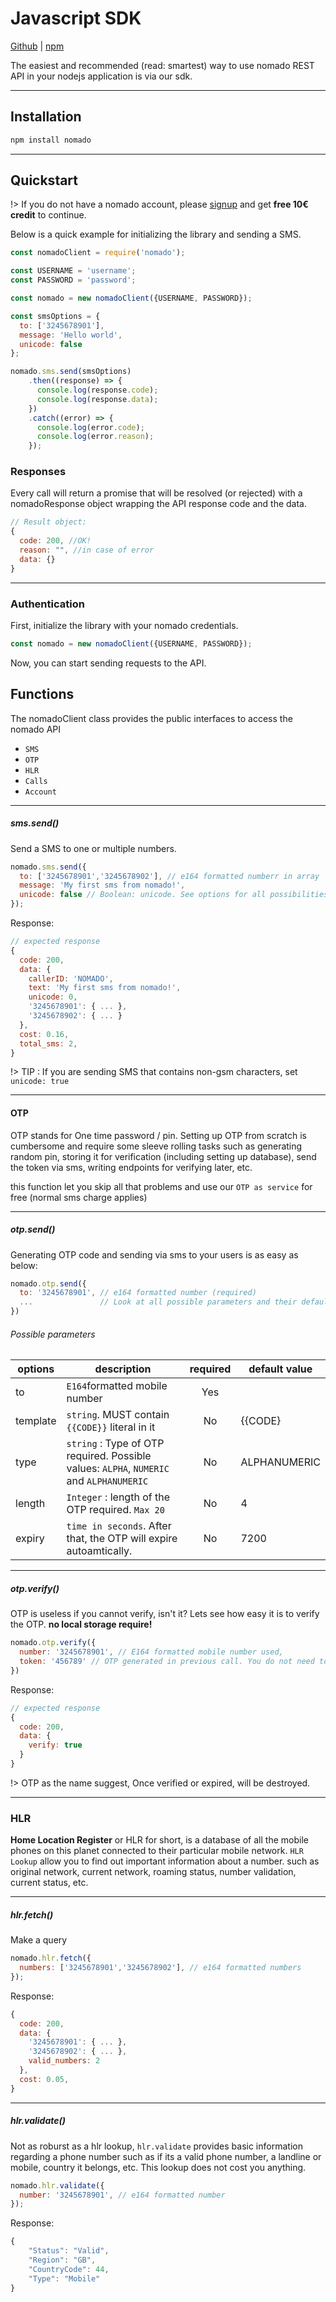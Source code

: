 # Javascript SDK

[Github](https://github.com/nomadovoip/nomado-node) | [npm](https://www.npmjs.com/package/nomado)

The easiest and recommended (read: smartest) way to use nomado REST API in your nodejs application is via our sdk.

---

## Installation

```javascript
npm install nomado
```

---

## Quickstart

!> If you do not have a nomado account, please [signup](https://my.nomado.eu/join.) and get **free 10€ credit** to continue.

Below is a quick example for initializing the library and sending a SMS.

```javascript
const nomadoClient = require('nomado');

const USERNAME = 'username';
const PASSWORD = 'password';

const nomado = new nomadoClient({USERNAME, PASSWORD});

const smsOptions = {
  to: ['3245678901'],
  message: 'Hello world',
  unicode: false
};

nomado.sms.send(smsOptions)
    .then((response) => {
      console.log(response.code);
      console.log(response.data);
    })
    .catch((error) => {
      console.log(error.code);
      console.log(error.reason);
    });
```
### Responses
Every call will return a promise that will be resolved (or rejected) with a nomadoResponse object wrapping the API response code and the data.

```javascript
// Result object:
{
  code: 200, //OK!
  reason: "", //in case of error
  data: {}
}
```

---
### Authentication
First, initialize the library with your nomado credentials.

```javascript 
const nomado = new nomadoClient({USERNAME, PASSWORD});
```

Now, you can start sending requests to the API.

## Functions

The nomadoClient class provides the public interfaces to access the nomado API

* `SMS`
* `OTP`
* `HLR`
* `Calls`
* `Account`
---

##### sms.send()
Send a SMS to one or multiple numbers.

```javascript
nomado.sms.send({
  to: ['3245678901','3245678902'], // e164 formatted numberr in array
  message: 'My first sms from nomado!', 
  unicode: false // Boolean: unicode. See options for all possibilities
});
```
Response:
```javascript
// expected response
{
  code: 200,
  data: {
    callerID: 'NOMADO',
    text: 'My first sms from nomado!',
    unicode: 0,
    '3245678901': { ... },
    '3245678902': { ... }
  },
  cost: 0.16,
  total_sms: 2,
}
```

!> TIP : If you are sending SMS that contains non-gsm characters, set `unicode: true`

---
#### OTP
OTP stands for One time password / pin. Setting up OTP from scratch is cumbersome and require some sleeve rolling tasks such as generating random pin, storing it for verification (including setting up database), send the token via sms, writing endpoints for verifying later, etc. 

this function let you skip all that problems and use our `OTP as service` for free (normal sms charge applies)

---

##### otp.send()
Generating OTP code and sending via sms to your users is as easy as below:

```javascript
nomado.otp.send({
  to: '3245678901', // e164 formatted number (required)
  ...               // Look at all possible parameters and their default values below
})
```

###### Possible parameters
| options | description | required | default value |
|---|---|:---:|---|
|to|`E164`formatted mobile number | Yes |  |
|template| `string`. MUST contain `{{CODE}}` literal in it| No | {{CODE} |
|type| `string` : Type of OTP required. Possible values: `ALPHA`, `NUMERIC` and `ALPHANUMERIC`| No | ALPHANUMERIC |
|length|`Integer` : length of the OTP required. `Max 20`| No | 4 |
|expiry| `time in seconds`. After that, the OTP will expire autoamtically.| No | 7200 |

---

##### otp.verify()
OTP is useless if you cannot verify, isn't it? Lets see how easy it is to verify the OTP. **no local storage require!**

```javascript
nomado.otp.verify({
  number: '3245678901', // E164 formatted mobile number used,
  token: '456789' // OTP generated in previous call. You do not need to store it locally.
})
```

Response:
```javascript
// expected response
{
  code: 200,
  data: {
    verify: true
  }
}
```

!> OTP as the name suggest, Once verified or expired, will be destroyed.

---

### HLR

**Home Location Register** or HLR for short, is a database of all the mobile phones on this planet connected to their particular mobile network. `HLR Lookup` allow you to find out important information about a number. such as original network, current network, roaming status, number validation, current status, etc.

---

##### hlr.fetch()

Make a query 

```javascript
nomado.hlr.fetch({
  numbers: ['3245678901','3245678902'], // e164 formatted numbers
});
```

Response:
```javascript
{
  code: 200,
  data: {
    '3245678901': { ... },
    '3245678902': { ... },
    valid_numbers: 2
  },
  cost: 0.05,
}
```
---

##### hlr.validate()
Not as roburst as a hlr lookup, `hlr.validate` provides basic information regarding a phone number such as if its a valid phone number, a landline or mobile, country it belongs, etc. This lookup does not cost you anything.

```javascript
nomado.hlr.validate({
  number: '3245678901', // e164 formatted number
});
```

Response:
```javascript
{
    "Status": "Valid",
    "Region": "GB",
    "CountryCode": 44,
    "Type": "Mobile"
}
```